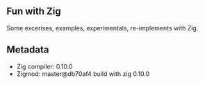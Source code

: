Fun with Zig
------------

Some excerises, examples, experimentals, re-implements with Zig.

Metadata
--------
- Zig compiler: 0.10.0
- Zigmod: master@db70af4 build with zig 0.10.0